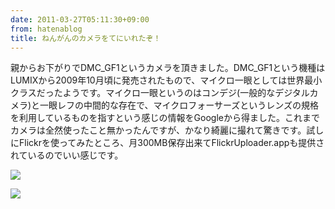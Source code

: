```yaml
---
date: 2011-03-27T05:11:30+09:00
from: hatenablog
title: ねんがんのカメラをてにいれたぞ！
---
```

親からお下がりでDMC\_GF1というカメラを頂きました。DMC\_GF1という機種はLUMIXから2009年10月頃に発売されたもので、マイクロ一眼としては世界最小クラスだったようです。マイクロ一眼というのはコンデジ(一般的なデジタルカメラ)と一眼レフの中間的な存在で、マイクロフォーサーズというレンズの規格を利用しているものを指すという感じの情報をGoogleから得ました。これまでカメラは全然使ったこと無かったんですが、かなり綺麗に撮れて驚きです。試しにFlickrを使ってみたところ、月300MB保存出来てFlickrUploader.appも提供されているのでいい感じです。

  

[![](http://farm6.static.flickr.com/5266/5562171976_375654ba05_b.jpg)](http://www.flickr.com/photos/7kamura/5562171976/)

  

[![](http://farm6.static.flickr.com/5221/5561581138_a728597f7f_b.jpg)](http://www.flickr.com/photos/7kamura/5561581138/)

